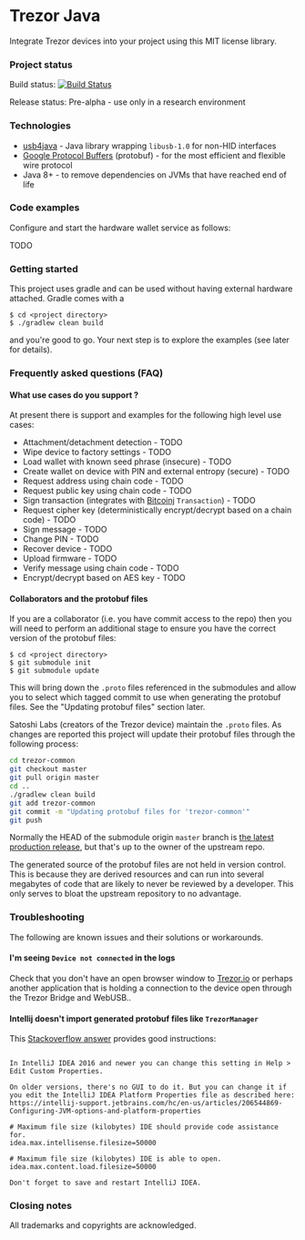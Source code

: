 # Trezor Java

Integrate Trezor devices into your project using this MIT license library. 

### Project status

Build status: [![Build Status](https://api.travis-ci.org/gary-rowe/trezor-java.svg?branch=develop)](https://travis-ci.org/gary-rowe/trezor-java#)

Release status: Pre-alpha - use only in a research environment

### Technologies

* [usb4java](https://github.com/usb4java/usb4java) - Java library wrapping `libusb-1.0` for non-HID interfaces
* [Google Protocol Buffers](https://code.google.com/p/protobuf/) (protobuf) - for the most efficient and flexible wire protocol
* Java 8+ - to remove dependencies on JVMs that have reached end of life

### Code examples

Configure and start the hardware wallet service as follows:

TODO

### Getting started

This project uses gradle and can be used without having external hardware attached. Gradle comes with a 

```
$ cd <project directory>
$ ./gradlew clean build
```

and you're good to go. Your next step is to explore the examples (see later for details).

### Frequently asked questions (FAQ)

#### What use cases do you support ?

At present there is support and examples for the following high level use cases:

* Attachment/detachment detection - TODO
* Wipe device to factory settings - TODO
* Load wallet with known seed phrase (insecure) - TODO
* Create wallet on device with PIN and external entropy (secure) - TODO
* Request address using chain code - TODO
* Request public key using chain code - TODO
* Sign transaction (integrates with [Bitcoinj](http://bitcoinj.org) `Transaction`) - TODO
* Request cipher key (deterministically encrypt/decrypt based on a chain code) - TODO
* Sign message - TODO
* Change PIN - TODO
* Recover device - TODO 
* Upload firmware - TODO
* Verify message using chain code - TODO
* Encrypt/decrypt based on AES key - TODO

#### Collaborators and the protobuf files

If you are a collaborator (i.e. you have commit access to the repo) then you will need to perform an additional stage to ensure you have
the correct version of the protobuf files:

```
$ cd <project directory>
$ git submodule init
$ git submodule update
```
This will bring down the `.proto` files referenced in the submodules and allow you to select which tagged commit to use when generating
the protobuf files. See the "Updating protobuf files" section later.

Satoshi Labs (creators of the Trezor device) maintain the `.proto` files. As changes are reported this project will update their protobuf files through the following process: 

```bash
cd trezor-common
git checkout master
git pull origin master
cd ..
./gradlew clean build
git add trezor-common
git commit -m "Updating protobuf files for 'trezor-common'"
git push
```

Normally the HEAD of the submodule origin `master` branch is [the latest production release](http://nvie.com/posts/a-successful-git-branching-model/), but that's 
up to the owner of the upstream repo.

The generated source of the protobuf files are not held in version control. This is because they are derived resources and can run into several megabytes of code
that are likely to never be reviewed by a developer. This only serves to bloat the upstream repository to no advantage.

### Troubleshooting

The following are known issues and their solutions or workarounds.

#### I'm seeing `Device not connected` in the logs

Check that you don't have an open browser window to [Trezor.io](https://trezor.io) or perhaps another application that is holding a connection to the device open
through the Trezor Bridge and WebUSB.. 

#### Intellij doesn't import generated protobuf files like `TrezorManager`

This [Stackoverflow answer](https://stackoverflow.com/a/47411405/396747) provides good instructions:

```text

In IntelliJ IDEA 2016 and newer you can change this setting in Help > Edit Custom Properties.

On older versions, there's no GUI to do it. But you can change it if you edit the IntelliJ IDEA Platform Properties file as described here: https://intellij-support.jetbrains.com/hc/en-us/articles/206544869-Configuring-JVM-options-and-platform-properties

# Maximum file size (kilobytes) IDE should provide code assistance for.
idea.max.intellisense.filesize=50000

# Maximum file size (kilobytes) IDE is able to open.
idea.max.content.load.filesize=50000

Don't forget to save and restart IntelliJ IDEA.

```

### Closing notes

All trademarks and copyrights are acknowledged.
